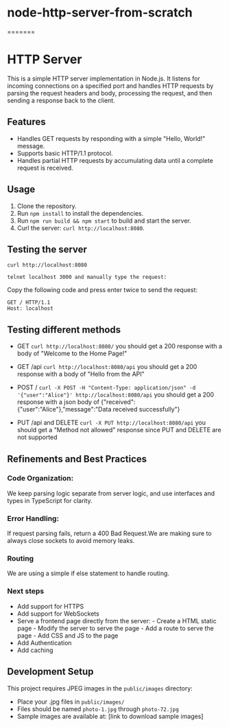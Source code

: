 # node-http-server-from-scratch
=======
# HTTP Server

This is a simple HTTP server implementation in Node.js. It listens for incoming connections on a specified port and handles HTTP requests by parsing the request headers and body, processing the request, and then sending a response back to the client.

## Features

- Handles GET requests by responding with a simple "Hello, World!" message.
- Supports basic HTTP/1.1 protocol.
- Handles partial HTTP requests by accumulating data until a complete request is received.

## Usage

1. Clone the repository.
2. Run `npm install` to install the dependencies.
3. Run `npm run build && npm start` to build and start the server.
4. Curl the server: `curl http://localhost:8080`.

## Testing the server

```
curl http://localhost:8080

telnet localhost 3000 and manually type the request:

```

Copy the following code and press enter twice to send the request:

```
GET / HTTP/1.1
Host: localhost
```

## Testing different methods
- GET
`curl http://localhost:8080/` you should get a 200 response with a body of "Welcome to the Home Page!"
- GET /api
`curl http://localhost:8080/api` you should get a 200 response with a body of "Hello from the API"

- POST /
`curl -X POST -H "Content-Type: application/json" -d '{"user":"Alice"}' http://localhost:8080/api` you should get a 200 response with a json body of {"received":{"user":"Alice"},"message":"Data received successfully"}

- PUT /api and DELETE
`curl -X PUT http://localhost:8080/api` you should get a "Method not allowed" response since PUT and DELETE are not supported



## Refinements and Best Practices

### Code Organization:

We keep parsing logic separate from server logic, and use interfaces and types in TypeScript for clarity.

### Error Handling:

If request parsing fails, return a 400 Bad Request.We are making sure to always close sockets to avoid memory leaks.

### Routing

We are using a simple if else statement to handle routing.

### Next steps

- Add support for HTTPS
- Add support for WebSockets
- Serve a frontend page directly from the server:
        - Create a HTML static page
        - Modify the server to serve the page
        - Add a route to serve the page
        - Add CSS and JS to the page
- Add Authentication
- Add caching 

## Development Setup
This project requires JPEG images in the `public/images` directory:
- Place your .jpg files in `public/images/`
- Files should be named `photo-1.jpg` through `photo-72.jpg`
- Sample images are available at: [link to download sample images]